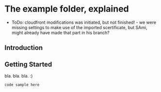# The example folder, explained

- ToDo: cloudfront modifications was initiated, but not finished! - we were missing settings to make use of the imported scertificate, but SAmi, might already have made that part in his branch?

## Introduction


## Getting Started

bla. bla. bla. :)

```
code sample here
```  